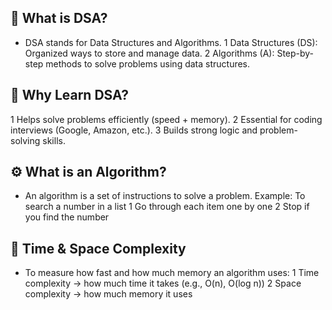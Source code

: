 ## 📘 What is DSA?

* DSA stands for Data Structures and Algorithms.
1 Data Structures (DS): Organized ways to store and manage data.
2 Algorithms (A): Step-by-step methods to solve problems using data structures.

## 🎯 Why Learn DSA?
1 Helps solve problems efficiently (speed + memory).
2 Essential for coding interviews (Google, Amazon, etc.).
3 Builds strong logic and problem-solving skills.

## ⚙️ What is an Algorithm?
* An algorithm is a set of instructions to solve a problem.
Example: To search a number in a list
1 Go through each item one by one
2 Stop if you find the number

## 🧠 Time & Space Complexity
* To measure how fast and how much memory an algorithm uses:
1 Time complexity → how much time it takes (e.g., O(n), O(log n))
2 Space complexity → how much memory it uses